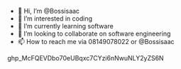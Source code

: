 - 👋 Hi, I’m @Bossisaac
- 👀 I’m interested in coding
- 🌱 I’m currently learning software
- 💞️ I’m looking to collaborate on software engineering
- 📫 How to reach me via 08149078022 or @Bossisaac

<!---
Bossisaac/Bossisaac is a ✨ special ✨ repository because its `README.md` (this file) appears on your GitHub profile.
You can click the Preview link to take a look at your changes.
--->
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
